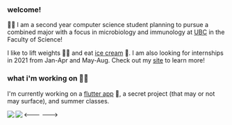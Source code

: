### welcome!
👩‍🔬 I am a second year computer science student planning to pursue a combined major with a focus in microbiology and immunology at [UBC](https://ubc.ca) in the Faculty of Science! 

I like to lift weights 🏋️‍♀️ and eat [ice cream](https://www.madebymarcus.ca/) 🍦. I am also looking for internships in 2021 from Jan-Apr and May-Aug. Check out my [site](https://haolucy.tech/) to learn more!

### what i'm working on 👩‍💻
I'm currently working on a [flutter app](https://github.com/lhao03/nutrin-food-tracking-app) 📱, a secret project (that may or not may surface), and summer classes. 

<a href="https://github.com/anuraghazra/github-readme-stats">
  <img align="left" src="https://github-readme-stats.vercel.app/api/top-langs/?username=lhao03&hide=jupyter%20notebook&layout=compact&repo=github-readme-stats" />
</a>






<---
<a href="https://github.com/anuraghazra/github-readme-stats">
  <img align="left" src="https://github-readme-stats.vercel.app/api?username=lhao03&count_private=true&include_all_commits=true&repo=github-readme-stats" />
</a>
--->


